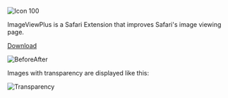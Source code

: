 ![Icon 100](http://github.com/InScopeApps/ImageViewPlus/raw/master/Icon-100.png)

ImageViewPlus is a Safari Extension that improves Safari's image viewing page.

[Download](http://github.com/downloads/InScopeApps/ImageViewPlus/ImageViewPlus.safariextz "Download ImageViewPlus")

![BeforeAfter](http://github.com/InScopeApps/ImageViewPlus/raw/master/Screenshots/BeforeAfter.png)

Images with transparency are displayed like this:

![Transparency](http://github.com/InScopeApps/ImageViewPlus/raw/master/Screenshots/Transparency.png)
